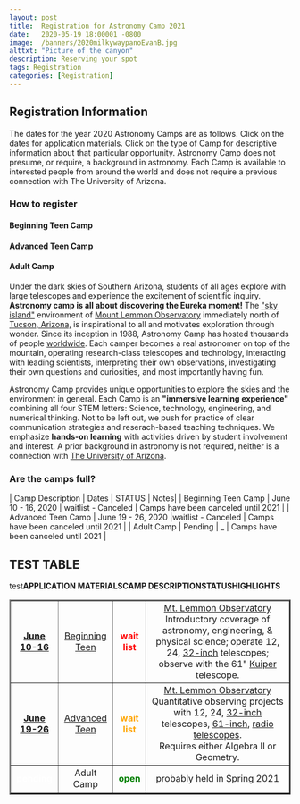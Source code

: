 ```yaml
---
layout: post
title:  Registration for Astronomy Camp 2021
date:   2020-05-19 18:00001 -0800
image:  /banners/2020milkywaypanoEvanB.jpg
alttxt: "Picture of the canyon"
description: Reserving your spot
tags: Registration
categories: [Registration]
---
```


<!--![]({{site.baseurl}}/img/11.jpg)<img alt="Astronomy Camp 2019: Continuing to inspire through authentic exploration." title="Come explore the skies with students from around the world. (Image from Apollo 15; July 26, 1971)" src="img/11.jpg">-->

## Registration Information

The dates for the year 2020 Astronomy Camps are as follows.
Click on the dates for application materials.
Click on the type of Camp for descriptive information about that particular opportunity.
Astronomy Camp does not presume, or require, a background in astronomy. Each Camp is available to interested people from around the world and does not require a previous connection with The University of Arizona.


### How to register

#### Beginning Teen Camp

#### Advanced Teen Camp

#### Adult Camp

Under the dark skies of Southern Arizona, students of all ages explore with large telescopes and experience the excitement of scientific inquiry. **Astronomy camp is all about discovering the Eureka moment!** The <a href="http://www.azwild.org/regions/skyisland.php">&quot;sky island&quot;</a> environment of  <a href="./pages/lemmon.html">Mount Lemmon Observatory</a> immediately north of <a href="http://www.visittucson.org/visitor/about/">Tucson, Arizona,</a> is inspirational to all and motivates exploration through wonder. Since its inception in 1988, Astronomy Camp has hosted thousands of people <a href="./images/US&World2014.jpg">worldwide</a>. Each camper becomes a real astronomer on top of the mountain, operating research-class telescopes and technology, interacting with leading scientists, interpreting their own observations, investigating their own questions and curiosities, and most importantly having fun.

Astronomy Camp provides unique opportunities to explore the skies and the environment in general.  Each Camp is an **&quot;immersive learning experience&quot;** combining all four STEM letters: Science, technology, engineering, and numerical thinking. Not to be left out, we push for practice of clear communication strategies and reserach-based teaching techniques. We emphasize **hands-on learning** with activities driven by student involvement and interest. A prior background in astronomy is not required, neither is a connection with <a href="http://www.arizona.edu">The University of Arizona</a>. 

### Are the camps full?

| Camp Description | Dates | STATUS | Notes|
| Beginning Teen Camp | June 10 - 16, 2020 | waitlist - Canceled | Camps have been canceled until 2021 | 
| Advanced Teen Camp | June 19 - 26, 2020 |waitlist - Canceled | Camps have been canceled until 2021 |
| Adult Camp | Pending | _ | Camps have been canceled until 2021 |


## TEST TABLE

<table border="2" cellpadding="3" cellspacing="0">
	<tr>
	<thead align="center">test<strong>APPLICATION MATERIALS</strong></thead>
	<thead  align="center"><strong>CAMP DESCRIPTION</strong></thead>
	<thead align="center" width="60"><strong>STATUS</strong></thead>
	<thead align="center"><strong>HIGHLIGHTS</strong></thead>
	</tr>
	<tr>
	<td align="center" height="50"><a href="docs/btcapp.html"><b>June 10-16</b></a></td>
	<td align="center"><a href="pages/teencamp.html">Beginning Teen</a></td>
	<td align="center"><span style="color: red; font-weight: bold;">wait list</span></td>
	<td align="center"><a href="https://en.wikipedia.org/wiki/Mount_Lemmon_Observatory">Mt. Lemmon Observatory</a> Introductory coverage of astronomy, engineering, &amp; physical science; operate 12, 24, <a href="https://skycenter.arizona.edu/content/remote-observing">32-inch</a> telescopes; observe with the 61" <a href="http://james.as.arizona.edu/~psmith/61inch/">Kuiper</a> telescope.</td>
	</tr>
	<tr>
	<td align="center" height="50"><a href="docs/atcapp.html"><b>June 19-26</b></a></td>
	<td align="center"><a href="pages/teencamp.html">Advanced Teen</a></td>
	<td align="center"><span style="color: orange; font-weight: bold;">wait list</span></td>
	<td align="center"><a href="https://en.wikipedia.org/wiki/Mount_Lemmon_Observatory">Mt. Lemmon Observatory</a> Quantitative observing projects with 12, 24, <a href="https://skycenter.arizona.edu/content/remote-observing"> 32-inch</a> telescopes, <a href="http://james.as.arizona.edu/~psmith/61inch/">61-inch</a>, <a href="https://www.as.arizona.edu/arizona-radio-observatory">radio telescopes</a>.<br/> Requires either Algebra II or Geometry.</td>
	</tr>
	<tr>
	<td align="center" height="50"><span style="color: #FFFFFF;"><b>pending</b></a></span></td>
	<td align="center">Adult Camp<br/> </td>
	<td align="center"><span style="color: green; font-weight: bold;">open</span></td>
	<td align="center">probably held in Spring 2021</td>
	</tr>
</table>
